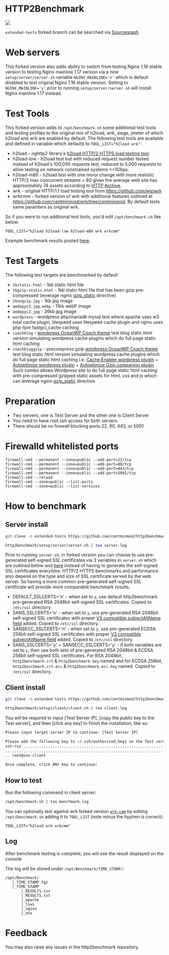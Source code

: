 # HTTP2Benchmark
[<img src="https://img.shields.io/badge/Made%20with-BASH-orange.svg">](https://en.wikipedia.org/wiki/Bash_(Unix_shell)) 

`extended-tests` forked branch can be searched via [Sourcegraph](https://sourcegraph.com/github.com/centminmod/http2benchmark@extended-tests)

# Web servers

This forked version also adds ability to switch from testing Nginx 1.16 stable version to testing Nginx mainline 1.17 version via a new `setup/server/server.sh` variable `NGINX_MAINLINE='n'` which is default disabled to test original Nginx 1.16 stable version. Setting to `NGINX_MAINLINE='y'` prior to running `setup/server/server.sh` will install Nginx mainline 1.17 instead.

# Test Tools

This forked version adds to `/opt/benchmark.sh` some additional test tools and testing profiles to the original mix of h2load, wrk, siege, jmeter of which h2load and wrk are enabled by default. The following test tools are available and defined in variable which defaults to `TOOL_LIST="h2load wrk"`:

* h2load - nghttp2 library's [h2load HTTP/2 HTTPS load testing tool](https://nghttp2.org/documentation/h2load-howto.html).
* h2load-low - h2load test but with reduced request number tested instead of h2load's 100,000 requests test, reduced to 5,000 requests to allow testing on network constrained systems <=1Gbps.
* h2load-m80 - h2load test with one minor change with more realistic HTTP/2 max concurrent streams = 80 given the average web site has approximately 74 assets according to [HTTP Archive](https://httparchive.org/reports/page-weight#reqTotal).
* wrk - original HTTP/1.1 load testing tool from https://github.com/wg/wrk
* wrkcmm - forked version of wrk with additional features outlined at https://github.com/centminmod/wrk/tree/centminmod. By default tests same paramters as original wrk.

So if you were to run additional test tools, you'd edit `/opt/benchmark.sh` like below:

```
TOOL_LIST="h2load h2load-low h2load-m80 wrk wrkcmm"
```

Example benchmark results posted [here](https://gist.github.com/centminmod/6980694c38dc39c5fc9325b581cfd036).

# Test Targets

The following test targets are benchmarked by default

* `1kstatic.html` - 1kb static html file
* `1kgzip-static.html` - 1kb static html file that has been gzip pre-compressed (leverage nginx [gzip_static](https://nginx.org/en/docs/http/ngx_http_gzip_static_module.html#gzip_static) directive)
* `1knogzip.jpg` - 1kb jpg image
* `amdepyc2.jpg.webp` - 11kb webP image
* `amdepyc2.jpg` - 26kb jpg image
* `wordpress` - wordpress php/mariadb mysql test where apache uses w3 total cache plugin, litespeed uses litespeed cache plugin and nginx uses php-fpm fastgci_cache caching
* `coachblog` - [wordpress OceanWP Coach theme](https://github.com/centminmod/testpages) test blog static html version simulating wordpress cache plugins which do full page static html caching
* `coachbloggzip` - precompress gzip [wordpress OceanWP Coach theme](https://github.com/centminmod/testpages) test blog static html version simulating wordpress cache plugins which do full page static html caching i.e. [Cache Enabler wordpress plugin](https://wordpress.org/plugins/cache-enabler/) + [Autoptimize wordpress plugin](https://wordpress.org/plugins/autoptimize/) + [Autoptimize Gzip companion plugin](https://github.com/centminmod/autoptimize-gzip). Such combo allows Wordpress site to do full page static html caching with pre-compressed gzipped static assets for html, css and js which can leverage nginx [gzip_static](https://nginx.org/en/docs/http/ngx_http_gzip_static_module.html#gzip_static) directive.

# Preparation 
  - Two servers, one is Test Server and the other one is Client Server
  - You need to have root ssh access for both servers
  - There should be no firewall blocking ports 22, 80, 443, or 5001

# Firewalld whitelisted ports

```
firewall-cmd --permanent --zone=public --add-port=22/tcp
firewall-cmd --permanent --zone=public --add-port=80/tcp
firewall-cmd --permanent --zone=public --add-port=443/tcp
firewall-cmd --permanent --zone=public --add-port=5001/tcp
firewall-cmd --reload
firewall-cmd --zone=public --list-ports
firewall-cmd --zone=public --list-services
```

# How to benchmark

## Server install

``` bash
git clone -b extended-tests https://github.com/centminmod/http2benchmark.git
```
``` bash
http2benchmark/setup/server/server.sh | tee server.log
```

Prior to running `server.sh`, in forked version you can choose to use pre-generated self-signed SSL certificates via 3 variables in `server.sh` which are outlined below and [here](https://github.com/centminmod/http2benchmark/tree/extended-tests/setup/server/ssl-certificates) instead of having to generate the self-signed SSL certificates everytime. HTTP/2 HTTPS benchmarks and performance also depend on the type and size of SSL certificate served by the web server. So having a more common pre-generated self-signed SSL certificate will provide more comparable benchmark results.

* DEFAULT_SSLCERTS='n' - when set to `y`, use default http2benchmark pre-generated RSA 2048bit self-signed SSL certificates. Copied to `/etc/ssl` directory.
* SANS_SSLCERTS='n' - when set to `y`, use pre-generated RSA 2048bit self-signed SSL certificates with proper [V3 compatible subjectAltName field](http://wiki.cacert.org/FAQ/subjectAltName) added. Copied to `/etc/ssl` directory.
* SANSECC_SSLCERTS='n' - when set to `y`, use pre-generated ECDSA 256bit self-signed SSL certificates with proper [V3 compatible subjectAltName field](http://wiki.cacert.org/FAQ/subjectAltName) added. Copied to `/etc/ssl` directory.
*  SANS_SSLCERTS='y' + SANSECC_SSLCERTS='y' - if both variables are set to `y`, then use both sets of pre-generated RSA 2048bit & ECDSA 256bit self-signed SSL certificates. For RSA 2048bit,` http2benchmark.crt` & `http2benchmark.key` named and for ECDSA 256bit, `http2benchmark.crt.ecc` & `http2benchmark.ecc.key` named. Copied to `/etc/ssl` directory.

## Client install

``` bash
git clone -b extended-tests https://github.com/centminmod/http2benchmark.git
```
``` bash
http2benchmark/setup/client/client.sh | tee client.log
```

You will be required to input [Test Server IP], [copy the public key to the Test server], and then [click any key] to finish the installation, like so:
``` bash
Please input target server IP to continue: [Test Server IP]
```
``` bash
Please add the following key to ~/.ssh/authorized_keys on the Test server
ssh-rsa .................................................................
.........................................................................
.. root@xxx-client
```
``` bash
Once complete, click ANY key to continue: 
```

## How to test
Run the following command in client server:
``` bash
/opt/benchmark.sh | tee benchmark.log
```

You can optionally test against wrk forked version [`wrk-cmm`](https://github.com/centminmod/wrk/tree/centminmod) by editing `/opt/benchmark.sh` adding it to `TOOL_LIST` (note minus the hyphen is correct):

```
TOOL_LIST="h2load wrk wrkcmm"
```

## Log 
After benchmark testing is complete, you will see the result displayed on the console

The log will be stored under `/opt/Benchmark/TIME_STAMP/`:
```
/opt/Benchmark/
   |_TIME_STAMP.tgz
   |_TIME_STAMP 
       |_RESULTS.csv
       |_RESULTS.txt
       |_apache
       |_lsws
       |_nginx
       |_env
```

# Feedback
You may also raise any issues in the http2benchmark repository.
